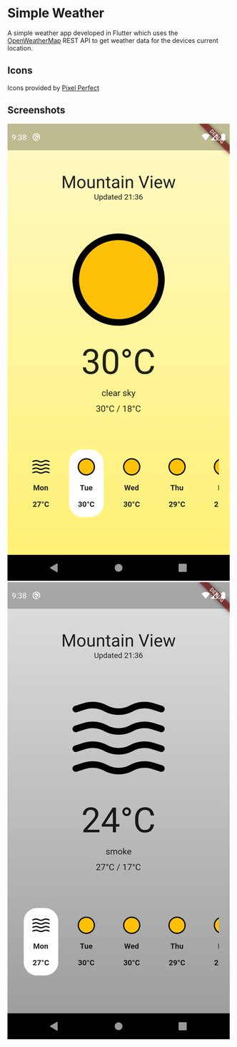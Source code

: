 # Simple Weather

A simple weather app developed in Flutter which uses the [OpenWeatherMap](https://openweathermap.org/) REST API to get weather data for the devices current location.

## Icons

Icons provided by [Pixel Perfect](https://www.flaticon.com/authors/pixel-perfect)

## Screenshots

![Sunny Day](/screenshots/sunny-day.png)
![Smokey Day](/screenshots/smokey-day.png)